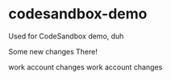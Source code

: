 # codesandbox-demo

Used for CodeSandbox demo, duh

Some new changes There!

work account changes
work account changes
